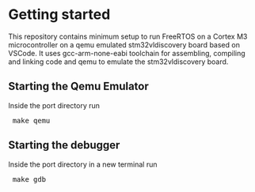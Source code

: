 # Getting started

This repository contains minimum setup to run FreeRTOS on a Cortex M3 microcontroller
on a qemu emulated stm32vldiscovery board based on VSCode.
It uses gcc-arm-none-eabi toolchain for assembling, compiling and linking code and
qemu to emulate the stm32vldiscovery board.

## Starting the Qemu Emulator
Inside the port directory run <br>
<pre> make qemu </pre>

## Starting the debugger
Inside the port directory in a new terminal run <br>
<pre> make gdb </pre>